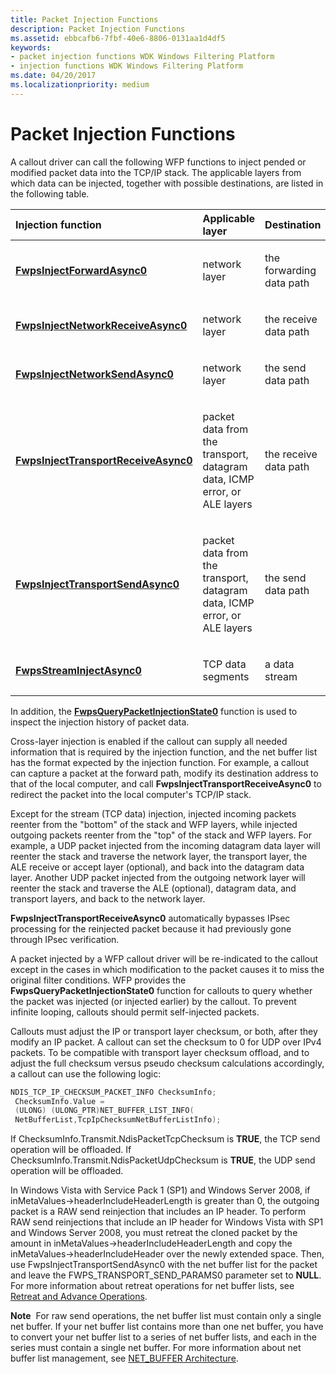 ```yaml
---
title: Packet Injection Functions
description: Packet Injection Functions
ms.assetid: ebbcafb6-7fbf-40e6-8806-0131aa1d4df5
keywords:
- packet injection functions WDK Windows Filtering Platform
- injection functions WDK Windows Filtering Platform
ms.date: 04/20/2017
ms.localizationpriority: medium
---
```


# Packet Injection Functions


A callout driver can call the following WFP functions to inject pended or modified packet data into the TCP/IP stack. The applicable layers from which data can be injected, together with possible destinations, are listed in the following table.

<table>
<colgroup>
<col width="33%" />
<col width="33%" />
<col width="33%" />
</colgroup>
<thead>
<tr class="header">
<th align="left">Injection function</th>
<th align="left">Applicable layer</th>
<th align="left">Destination</th>
</tr>
</thead>
<tbody>
<tr class="odd">
<td align="left"><p><a href="https://docs.microsoft.com/windows-hardware/drivers/ddi/fwpsk/nf-fwpsk-fwpsinjectforwardasync0" data-raw-source="[&lt;strong&gt;FwpsInjectForwardAsync0&lt;/strong&gt;](https://docs.microsoft.com/windows-hardware/drivers/ddi/fwpsk/nf-fwpsk-fwpsinjectforwardasync0)"><strong>FwpsInjectForwardAsync0</strong></a></p></td>
<td align="left"><p>network layer</p></td>
<td align="left"><p>the forwarding data path</p></td>
</tr>
<tr class="even">
<td align="left"><p><a href="https://docs.microsoft.com/windows-hardware/drivers/ddi/fwpsk/nf-fwpsk-fwpsinjectnetworkreceiveasync0" data-raw-source="[&lt;strong&gt;FwpsInjectNetworkReceiveAsync0&lt;/strong&gt;](https://docs.microsoft.com/windows-hardware/drivers/ddi/fwpsk/nf-fwpsk-fwpsinjectnetworkreceiveasync0)"><strong>FwpsInjectNetworkReceiveAsync0</strong></a></p></td>
<td align="left"><p>network layer</p></td>
<td align="left"><p>the receive data path</p></td>
</tr>
<tr class="odd">
<td align="left"><p><a href="https://docs.microsoft.com/windows-hardware/drivers/ddi/fwpsk/nf-fwpsk-fwpsinjectnetworksendasync0" data-raw-source="[&lt;strong&gt;FwpsInjectNetworkSendAsync0&lt;/strong&gt;](https://docs.microsoft.com/windows-hardware/drivers/ddi/fwpsk/nf-fwpsk-fwpsinjectnetworksendasync0)"><strong>FwpsInjectNetworkSendAsync0</strong></a></p></td>
<td align="left"><p>network layer</p></td>
<td align="left"><p>the send data path</p></td>
</tr>
<tr class="even">
<td align="left"><p><a href="https://docs.microsoft.com/windows-hardware/drivers/ddi/fwpsk/nf-fwpsk-fwpsinjecttransportreceiveasync0" data-raw-source="[&lt;strong&gt;FwpsInjectTransportReceiveAsync0&lt;/strong&gt;](https://docs.microsoft.com/windows-hardware/drivers/ddi/fwpsk/nf-fwpsk-fwpsinjecttransportreceiveasync0)"><strong>FwpsInjectTransportReceiveAsync0</strong></a></p></td>
<td align="left"><p>packet data from the transport, datagram data, ICMP error, or ALE layers</p></td>
<td align="left"><p>the receive data path</p></td>
</tr>
<tr class="odd">
<td align="left"><p><a href="https://docs.microsoft.com/windows-hardware/drivers/ddi/fwpsk/nf-fwpsk-fwpsinjecttransportsendasync0" data-raw-source="[&lt;strong&gt;FwpsInjectTransportSendAsync0&lt;/strong&gt;](https://docs.microsoft.com/windows-hardware/drivers/ddi/fwpsk/nf-fwpsk-fwpsinjecttransportsendasync0)"><strong>FwpsInjectTransportSendAsync0</strong></a></p></td>
<td align="left"><p>packet data from the transport, datagram data, ICMP error, or ALE layers</p></td>
<td align="left"><p>the send data path</p></td>
</tr>
<tr class="even">
<td align="left"><p><a href="https://docs.microsoft.com/windows-hardware/drivers/ddi/fwpsk/nf-fwpsk-fwpsstreaminjectasync0" data-raw-source="[&lt;strong&gt;FwpsStreamInjectAsync0&lt;/strong&gt;](https://docs.microsoft.com/windows-hardware/drivers/ddi/fwpsk/nf-fwpsk-fwpsstreaminjectasync0)"><strong>FwpsStreamInjectAsync0</strong></a></p></td>
<td align="left"><p>TCP data segments</p></td>
<td align="left"><p>a data stream</p></td>
</tr>
</tbody>
</table>

 

In addition, the [**FwpsQueryPacketInjectionState0**](https://docs.microsoft.com/windows-hardware/drivers/ddi/fwpsk/nf-fwpsk-fwpsquerypacketinjectionstate0) function is used to inspect the injection history of packet data.

Cross-layer injection is enabled if the callout can supply all needed information that is required by the injection function, and the net buffer list has the format expected by the injection function. For example, a callout can capture a packet at the forward path, modify its destination address to that of the local computer, and call **FwpsInjectTransportReceiveAsync0** to redirect the packet into the local computer's TCP/IP stack.

Except for the stream (TCP data) injection, injected incoming packets reenter from the "bottom" of the stack and WFP layers, while injected outgoing packets reenter from the "top" of the stack and WFP layers. For example, a UDP packet injected from the incoming datagram data layer will reenter the stack and traverse the network layer, the transport layer, the ALE receive or accept layer (optional), and back into the datagram data layer. Another UDP packet injected from the outgoing network layer will reenter the stack and traverse the ALE (optional), datagram data, and transport layers, and back to the network layer.

**FwpsInjectTransportReceiveAsync0** automatically bypasses IPsec processing for the reinjected packet because it had previously gone through IPsec verification.

A packet injected by a WFP callout driver will be re-indicated to the callout except in the cases in which modification to the packet causes it to miss the original filter conditions. WFP provides the **FwpsQueryPacketInjectionState0** function for callouts to query whether the packet was injected (or injected earlier) by the callout. To prevent infinite looping, callouts should permit self-injected packets.

Callouts must adjust the IP or transport layer checksum, or both, after they modify an IP packet. A callout can set the checksum to 0 for UDP over IPv4 packets. To be compatible with transport layer checksum offload, and to adjust the full checksum versus pseudo checksum calculations accordingly, a callout can use the following logic:

```cpp
NDIS_TCP_IP_CHECKSUM_PACKET_INFO ChecksumInfo;
 ChecksumInfo.Value = 
 (ULONG) (ULONG_PTR)NET_BUFFER_LIST_INFO(
 NetBufferList,TcpIpChecksumNetBufferListInfo);
```

If ChecksumInfo.Transmit.NdisPacketTcpChecksum is **TRUE**, the TCP send operation will be offloaded. If ChecksumInfo.Transmit.NdisPacketUdpChecksum is **TRUE**, the UDP send operation will be offloaded.

In Windows Vista with Service Pack 1 (SP1) and Windows Server 2008, if inMetaValues-&gt;headerIncludeHeaderLength is greater than 0, the outgoing packet is a RAW send reinjection that includes an IP header. To perform RAW send reinjections that include an IP header for Windows Vista with SP1 and Windows Server 2008, you must retreat the cloned packet by the amount in inMetaValues-&gt;headerIncludeHeaderLength and copy the inMetaValues-&gt;headerIncludeHeader over the newly extended space. Then, use FwpsInjectTransportSendAsync0 with the net buffer list for the packet and leave the FWPS\_TRANSPORT\_SEND\_PARAMS0 parameter set to **NULL**. For more information about retreat operations for net buffer lists, see [Retreat and Advance Operations](retreat-and-advance-operations.md).

**Note**  For raw send operations, the net buffer list must contain only a single net buffer. If your net buffer list contains more than one net buffer, you have to convert your net buffer list to a series of net buffer lists, and each in the series must contain a single net buffer. For more information about net buffer list management, see [NET\_BUFFER Architecture](net-buffer-architecture.md).

 

 

 





